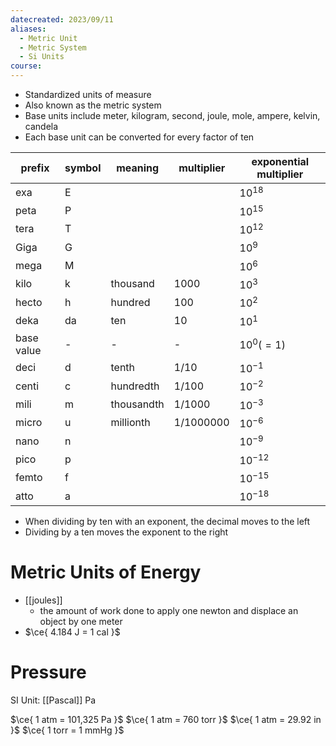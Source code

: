 ```yaml
---
datecreated: 2023/09/11
aliases:
  - Metric Unit
  - Metric System
  - Si Units
course:
---
```


- Standardized units of measure
- Also known as the metric system
- Base units include meter, kilogram, second, joule, mole, ampere, kelvin, candela
- Each base unit can be converted for every factor of ten

| prefix     | symbol | meaning    | multiplier | exponential multiplier |
| ---------- | ------ | ---------- | ---------- | ---------------------- |
| exa        | E      |            |            | $10^{18}$              |
| peta       | P      |            |            | $10^{15}$              |
| tera       | T      |            |            | $10^{12}$              |
| Giga       | G      |            |            | $10^9$                 |
| mega       | M      |            |            | $10^6$                 |
| kilo       | k      | thousand   | 1000       | $10^3$                 |
| hecto      | h      | hundred    | 100        | $10^2$                 |
| deka       | da     | ten        | 10         | $10^1$                 |
| base value | -      | -          | -          | $10^0(=1)$             |
| deci       | d      | tenth      | 1/10       | $10^{-1}$              |
| centi      | c      | hundredth  | 1/100      | $10^{-2}$              |
| mili       | m      | thousandth | 1/1000     | $10^{-3}$              |
| micro      | u      | millionth  | 1/1000000  | $10^{-6}$              |
| nano       | n      |            |            | $10^{-9}$              |
| pico       | p      |            |            | $10^{-12}$             |
| femto      | f      |            |            | $10^{-15}$             |
| atto       | a      |            |            | $10^{-18}$             |

- When dividing by ten with an exponent, the decimal moves to the left
- Dividing by a ten moves the exponent to the right

# Metric Units of Energy

- [[joules]] 
	- the amount of work done to apply one newton and displace an object by one meter
- $\ce{ 4.184 J = 1 cal }$

# Pressure

SI Unit: [[Pascal]] Pa

$\ce{ 1 atm = 101,325 Pa }$
$\ce{ 1 atm = 760 torr }$
$\ce{ 1 atm = 29.92 in }$
$\ce{ 1 torr = 1 mmHg }$
